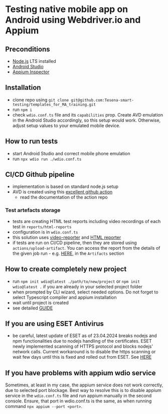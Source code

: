 # Testing native mobile app on Android using Webdriver.io and Appium

## Preconditions

- [Node.js](https://nodejs.org) LTS installed
- [Android Studio](https://developer.android.com/studio)
- [Appium Inspector](https://github.com/appium/appium-inspector)

## Installation

- clone repo using `git clone git@github.com:Tesena-smart-testing/templates_for_MA_training.git`
- run `npm i`
- check `wdio.conf.ts` file and its `capabilities` prop. Create AVD emulation in the Android Studio accordingly, so this setup would work. Otherwise, adjust setup values to your emulated mobile device.

## How to run tests

- start Android Studio and correct mobile phone emulation
- run `npx wdio run ./wdio.conf.ts`

## CI/CD Github pipeline

- implementation is based on standard node.js setup
- AVD is created using this [excellent github action](https://github.com/marketplace/actions/android-emulator-runner)
  - read the documentation of the action repo

### Test artefacts storage

- tests are creating HTML test reports including video recordings of each test in `reports/html-reports`
- configuration is in `wdio.conf.ts`
- this solution uses [video-reporter](https://webdriver.io/docs/wdio-video-reporter) and [HTML reporter](https://webdriver.io/docs/wdio-html-nice-reporter)
- if tests are run on CI/CD pipeline, then they are stored using `actions/upload-artifact`. You can access the report from the details of the given job run - e.g. [HERE](https://github.com/Tesena-smart-testing/ma-alza-ts/actions/runs/8827929608), in the `Artifacts` section

## How to create completely new project

- run `npm init wdio@latest ./path/to/new/project` or `npm init wdio@latest .` if you are already in your selected project folder
- when prompted by CLI wizard, select needed options. Do not forget to select Typescript compiler and appium installation
- wait until project is created
- see detailed [GUIDE](https://webdriver.io/docs/gettingstarted#initiate-a-webdriverio-setup)

## If you are using ESET Antivirus

- be careful, latest update of ESET as of 23.04.2024 breaks nodejs and npm functionalities due to nodejs handling of the certificates. ESET newly implemented scanning of HTTPS protocol and blocks nodejs' network calls. Current workaround is to disable the https scanning or wait few days until this is fixed and rolled out from ESET. See [HERE](https://forum.eset.com/topic/40702-eset-ssl-protection-produces-an-invalid-certificate-chain-for-nodejs-apps/page/2/)

## If you have problems with appium wdio service

Sometimes, at least in my case, the appium service does not work correctly, due to selected port blockage. Best way to resolve this is to disable appium service in the `wdio.conf.ts` file and run appium manually in the second console. Ensure, that port in wdio.conf.ts is the same, as when running command `npx appium --port <port>`.
